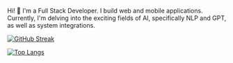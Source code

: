 Hi! 👋 I'm a Full Stack Developer. I build web and mobile applications. Currently, I'm delving into the exciting fields of AI, specifically NLP and GPT, as well as system integrations.

[![GitHub Streak](https://github-readme-streak-stats-k9zsvgypi-glen-lees-projects.vercel.app?user=glen-lee&theme=dark&exclude_days=Sun%2CSat&ring=FFFFFF&border=30363D&fire=EB5454&stroke=EB5454&currStreakLabel=EB6767)](https://git.io/streak-stats)

[![Top Langs](https://github-readme-stats-nine-bay.vercel.app/api/top-langs?username=glen-lee&theme=dracula&layout=donut-vertical)](https://github.com/anuraghazra/github-readme-stats)
